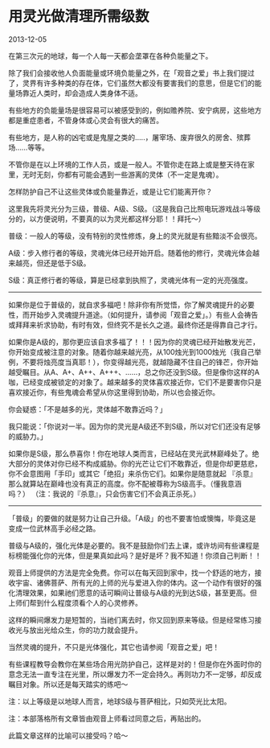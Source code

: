 # 用灵光做清理所需级数

2013-12-05

在第三次元的地球，每一个人每一天都会垄罩在各种负能量之下。

除了我们会接收他人负面能量或环境负能量之外，在「观音之爱」书上我们提过了，灵界有许多种类的存在体，它们虽然大都没有要害我们的意思，但是它们的能量场靠近人类时，却会造成人类身体不适。

有些地方的负能量场是很容易可以被感受到的，例如赡养院、安宁病房，这些地方都是重症患者，不管身体或心灵会有很大的痛苦。

有些地方，是人称的凶宅或是鬼屋之类的…..，屠宰场、废弃很久的房舍、殡葬场……等等。

不管你是在以上环境的工作人员，或是一般人。不管你走在路上或是整天待在家里，无时无刻，你都有可能会遇到一些游离的灵体（不一定是鬼魂）。

怎样防护自己不让这些灵体或负能量靠近，或是让它们能离开你？

这里我先将灵光分为三级，普级、A级、S级。（这是我自己比照电玩游戏战斗等级分的，以方便说明，不要真的以为灵光都这样分耶！！拜托～）

普级：一般人的等级，没有特别的灵性修炼，身上的灵光就是有些黯淡不会很亮。

A级：步入修行者的等级，灵魂光体已经开始开启。随着他的修行，灵魂光体会越来越亮，但还是低于S级。

S级：真正修行者的等级，算是已经拿到执照了，灵魂光体有一定的光亮强度。

---

如果你是位于普级的，就自求多福吧！除非你有所觉悟，你了解灵魂提升的必要性，而开始步入灵魂提升道途。（如何提升，请参阅「观音之爱」。）有些人会祷告或拜拜来祈求协助，有时有效，但终究不是长久之道。最终你还是得靠自己才行。

如果你是A级的，那你更应该自求多福了！！！因为你的灵魂已经开始散发光芒，你开始变成被注意的对象。随着你越来越光亮，从100烛光到1000烛光（我自己举例，不要将烛亮度当真耶！），你变得越光亮，就越隐藏不住自己的锋芒，你开始越受瞩目。从A、A+、A++、A+++、……，总之你还没到S级。但是像你这样的A咖，已经变成被锁定的对象了。越来越多的灵体喜欢接近你，它们不是要害你只是喜欢接近你，有些鬼魂会希望从你这里得到协助，所以也会接近你。

你会疑惑：「不是越多的光，灵体越不敢靠近吗？」

我只能说：「你说对一半。因为你的灵光是A级还不到S级，所以对它们还没有足够的威胁力。」

如果你是S级，那么恭喜你！你在地球人类而言，已经站在灵光武林巅峰处了。绝大部分的灵体对你已经不构成威胁。你的光芒让它们不敢靠近，但是你却更慈悲，你不会意图用「手印」或其它「绝招」来杀伤它们。如果你是随意就起 『杀意』那么就算站在巅峰也没有真正的高度。你不配被尊称为S级高手。（懂我意涵吗？）
（注：我说的『杀意』，只会伤害它们不会真正杀死。）

---

「普级」的要做的就是努力让自己升级。「A级」的也不要害怕或懊悔，毕竟这是变成一位武林高手必经之路。

普级与A级的，强化光体是必要的。我不是鼓励你们去上课，或许坊间有些课程是标榜能强化你的光体，但是果真如此吗？是好是坏？我不知道！你须自己判断！！

观音上师提供的方法是完全免费。你可以在每天回到家中，找一个舒适的地方，接收宇宙、诸佛菩萨、所有光的上师的光与爱进入你的体内。这一个动作有很好的强化清理效果，如果祂们愿意的话可瞬间让普级与A级的光到达S级，甚至更高。但上师们帮到什么程度须看个人的心灵修养。

这样的瞬间爆发力是短暂的，当祂们离去时，你又回到原来等级。但是经常练习接收光与放出光给众生，你的功力就会提升。

当然灵魂的提升，不只是光体强化，其它也请参阅「观音之爱」吧！

有些课程教导会教你在某些场合用光防护自己，这样是对的！但是你在外面时你的意念无法一直专注在光里，所以爆发力不一定会持久。再则功力不一定够，却反成瞩目对象。所以还是每天踏实的练吧～

注：以上等级是以地球人而言，地球S级与菩萨相比，只如荧光比太阳。

注：本部落格所有文章皆由观音上师看过同意之后，再贴出的。

此篇文章这样的比喻可以接受吗？哈～